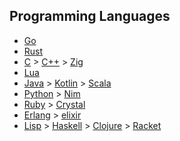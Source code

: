 ## Programming Languages

- [Go](https://go.dev/tour/welcome/1)
- [Rust](https://doc.rust-lang.org/book/index.html)
- [C](https://blog.bradfieldcs.com/how-to-learn-c-59222a627a4c) > [C++](https://isocpp.org/) > [Zig](https://ziglang.org/learn/overview/)
- [Lua](https://www.lua.org/)
- [Java](https://dev.java/learn/) > [Kotlin](https://kotlinlang.org/docs/getting-started.html) > [Scala](https://docs.scala-lang.org/tutorials/scala-for-java-programmers.html)
- [Python](https://docs.python.org/3/tutorial/) > [Nim](https://nim-lang.org/docs/tut1.html)
- [Ruby](https://www.ruby-lang.org/en/documentation/quickstart/) > [Crystal](https://crystal-lang.org/)
- [Erlang](https://www.erlang.org/doc/getting_started/intro.html#prerequisites) > [elixir](https://elixir-lang.org/getting-started/introduction.html)
- [Lisp](https://en.wikipedia.org/wiki/Lisp_(programming_language)) > [Haskell](https://www.haskell.org/get-started/) > [Clojure](https://clojure.org/) > [Racket](https://racket-lang.org/)
